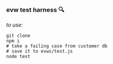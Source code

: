 ### evw test harness 🔍

*to use:*

```
git clone
npm i
# take a failing case from customer db
# save it to evws/test.js
node test
```